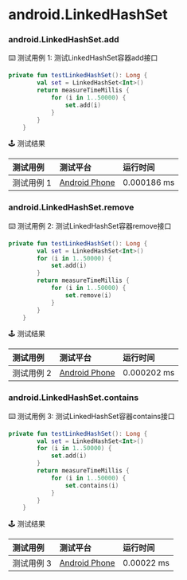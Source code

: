 # android.LinkedHashSet
### android.LinkedHashSet.add

:keyboard: 测试用例 1: 测试LinkedHashSet容器add接口

```kotlin
private fun testLinkedHashSet(): Long {
        val set = LinkedHashSet<Int>()
        return measureTimeMillis {
            for (i in 1..50000) {
                set.add(i)
            }
        }
    }
```

:joystick: 测试结果

| 测试用例   | 测试平台           | 运行时间        |
|:-------|:---------------|:------------|
| 测试用例 1 | [Android Phone] | 0.000186 ms |


### android.LinkedHashSet.remove

:keyboard: 测试用例 2: 测试LinkedHashSet容器remove接口 

```kotlin
private fun testLinkedHashSet(): Long {
        val set = LinkedHashSet<Int>()
        for (i in 1..50000) {
            set.add(i)
        }
        return measureTimeMillis {
            for (i in 1..50000) {
                set.remove(i)
            }
        }
    }

```
:joystick: 测试结果

| 测试用例   | 测试平台           | 运行时间        |
|:-------|:---------------|:------------|
| 测试用例 2 | [Android Phone] | 0.000202 ms |

### android.LinkedHashSet.contains

:keyboard: 测试用例 3: 测试LinkedHashSet容器contains接口 

```kotlin
private fun testLinkedHashSet(): Long {
        val set = LinkedHashSet<Int>()
        for (i in 1..50000) {
            set.add(i)
        }
        return measureTimeMillis {
            for (i in 1..50000) {
                set.contains(i)
            }
        }
    }
```
:joystick: 测试结果

| 测试用例   | 测试平台           | 运行时间        |
|:-------|:---------------|:------------|
| 测试用例 3 | [Android Phone] | 0.00022 ms |


[Android Phone]: ../../../device/#android-phone